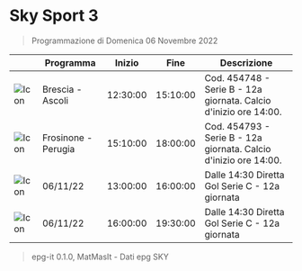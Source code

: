 # Sky Sport 3
> Programmazione di Domenica 06 Novembre 2022

||Programma|Inizio|Fine|Descrizione|
|---|---|---|---|---|
|![Icon](https://guidatv.sky.it/uuid/42b655f2-ac7c-46bb-8557-51b6cd62be30/cover?md5ChecksumParam=2cdff003b1aa511104319ece80145aa9)|Brescia - Ascoli|12:30:00|15:10:00|Cod. 454748 - Serie B - 12a giornata. Calcio d&#039;inizio ore 14:00.
|![Icon](https://guidatv.sky.it/uuid/e8da9764-94ef-403c-b117-efd1e1604dd9/cover?md5ChecksumParam=e9fd2e0b1a52c5859acf6e030becd23a)|Frosinone - Perugia|15:10:00|18:00:00|Cod. 454793 - Serie B - 12a giornata. Calcio d&#039;inizio ore 14:00.
|![Icon](https://guidatv.sky.it/uuid/6d6324b5-f386-46c9-8359-b0eb9eecc72f/cover?md5ChecksumParam=6fa9bae27d44a7628fab2606da5125e8)|06/11/22|13:00:00|16:00:00|Dalle 14:30 Diretta Gol Serie C - 12a giornata
|![Icon](https://guidatv.sky.it/uuid/6d6324b5-f386-46c9-8359-b0eb9eecc72f/cover?md5ChecksumParam=6fa9bae27d44a7628fab2606da5125e8)|06/11/22|16:00:00|19:30:00|Dalle 14:30 Diretta Gol Serie C - 12a giornata



 > epg-it 0.1.0, MatMasIt - Dati epg SKY
